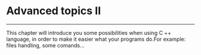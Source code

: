 # Advanced topics II
---
This chapter will introduce you some possibilities when using C ++ language, in order to make it easier what your programs do.For example: files handling, some comands...
